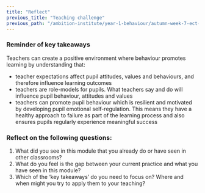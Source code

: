 ```yaml
---
title: "Reflect"
previous_title: "Teaching challenge"
previous_path: "/ambition-institute/year-1-behaviour/autumn-week-7-ect-teaching-challenge"
---
```





### Reminder of key takeaways
Teachers can create a positive environment where behaviour promotes learning by understanding that:

- teacher expectations affect pupil attitudes, values and behaviours, and therefore influence learning outcomes 
- teachers are role-models for pupils. What teachers say and do will influence pupil behaviour, attitudes and values 
- teachers can promote pupil behaviour which is resilient and motivated by developing pupil emotional self-regulation. This means they have a healthy approach to failure as part of the learning process and also ensures pupils regularly experience meaningful success





### Reflect on the following questions:
1. What did you see in this module that you already do or have seen in other classrooms? 
2. What do you feel is the gap between your current practice and what you have seen in this module? 
3. Which of the ‘key takeaways’ do you need to focus on? Where and when might you try to apply them to your teaching?


